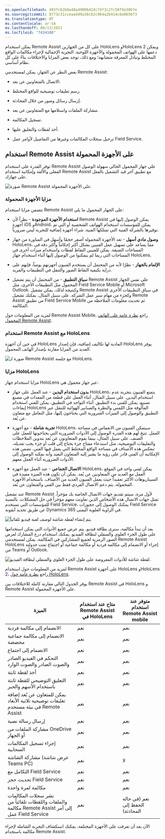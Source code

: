 ```yaml
---
ms.openlocfilehash: 493fc62b8a48a4900642dc74f3c2fc58f9a30b7e
ms.sourcegitcommit: 8773c31cceaa4d9a36c62c964a2b414c6e0656f3
ms.translationtype: HT
ms.contentlocale: ar-SA
ms.lasthandoff: 08/13/2021
ms.locfileid: "7434108"
---
```

يمكن استخدام Remote Assist على كل من الجهازين HoloLens وHoloLens 2 ويمكن دعمها على الهواتف المحمولة والأجهزة اللوحية. التجربة الإجمالية لإجراء مكالمات الواقع المختلط وتبادل المعرفة متشابهة؛ ومع ذلك، توجد بعض المزايا والاختلافات بناءً على كل نظام أساسي.

بغض النظر عن الجهاز، يمكن لمستخدمي Remote Assist:

-   الاتصال بالمتعاونين عن بعد.

-   رسم تعليقات توضيحية للواقع المختلط.

-   إرسال رسائل وصور من خلال المحادثة.

-   مشاركة الملفات واستلامها مع المتعاونين عن بعد.

-   تسجيل المكالمة.

-   أخذ لقطات والتعليق عليها.

-   ترحيل سجلات المكالمات وغيرها من التفاصيل لأوامر عمل Field Service.


## <a name="use-remote-assist-on-mobile-devices"></a>استخدام Remote Assist على الأجهزة المحمولة

توفر القدرة على استخدام Remote Assist علي جهاز المحمول الحالي سهولة الوصول الفعلي والألفة وإمكانية استخدام Remote Assist مع تطبيق آخر قيد التشغيل بالفعل على جهازك.

![صورة Remote Assist على الأجهزة المحمولة.](../media/unit-3-1.png)

### <a name="mobile-advantages"></a>مزايا الأجهزة المحمولة

تتضمن مزايا استخدام Remote Assist على الجهاز المحمول ما يلي:

-   **استخدام الأجهزة الموجودة** - نظراً لأن Remote Assist يمكن الوصول إليها في أجهزة iOS وAndroid، يمكن للمؤسسات استخدام الهواتف الشخصية أو التي تم توفيرها بالشركة الفنية التي تمتلكها الفنية. شراء أجهزة إضافية للتجربة ليس ضرورياً.

-   **وصول مادي أسهل** - تعد الأجهزة المحمولة أصغر حجمًا وأسهل في المناورة من جهاز HoloLens، مما يساعد على تسهيل عمل الفنيين بشكل أكثر إحكاماً وأكثر دقة في المساحات الضيقة.
    يمكن للفنيين التقاط لقطات واستخدام ميزات أخرى في المساحات التي ربما لم يتمكنوا من الوصول إليها أثناء استخدام جهاز HoloLens.

-   **الإلمام بالجهاز** - نظرًا لأنه من المحتمل أن يستخدم الفنيون أجهزتهم يومياً، فإنهم على دراية بكيفية التقاط الصور والتنقل في التطبيقات والمزيد.

-   **سياق التطبيق** - من المحتمل أن يتم تشغيل Remote Assist على نفس الجهاز المحمول مثل التطبيقات الأخرى، مثل Field Service Mobile أو Microsoft Outlook. وكنتيجة لذلك، يمكن تشغيل Remote Assist في سياق التطبيقات الأخرى وكجزء من مهام سير عمل الشركة. على سبيل المثال، يمكنك تشغيل Remote Assist من تطبيق Field Service Mobile ثم تحديث معلومات الملاحظة من المكالمة.

لمزيد من المعلومات حول Remote Assist Mobile، راجع [نظرة عامة على الهاتف المحمول Remote Assist](/dynamics365/mixed-reality/remote-assist/mobile-app/remote-assist-mobile-overview).

### <a name="use-remote-assist-with-hololens"></a>استخدام Remote Assist مع HoloLens

في حين أن أجهزة HoloLens المادية لها تكاليف إضافية، فإن إصدار HoloLens يوفر العديد من المزايا مقارنة بإصدار الهاتف المحمول.

![صورة لـ Remote Assist مع جلسة HoloLens.](../media/unit-3-2.jpg)

### <a name="hololens-advantages"></a>مزايا HoloLens

مزايا استخدام جهاز HoloLens عبر جهاز محمول هي:

-   **بدون استخدام اليدين** - عند العمل على جهاز HoloLens، يتمتع الفنيون بتجربة عدم استخدام اليدين. على سبيل المثال، أثناء العمل على قطعة من المعدات في مصنع تصنيع، يمكن للفني بدء التطبيق. أثناء التواجد في التطبيق، يمكن للفني استخدام إيماءات HoloLens المألوفة مثل اللمس والنظرة والصنابير الهوائية للتنقل عبر التطبيق والوصول إلى الميزات الضرورية التي يحتاجون إليها، مثل التعامل مع متعاون عن بُعد.

-   **تجربة شاملة** - مع أجهزة HoloLens، سيتمكن الفنيون من الانغماس في مساحة العمل. تتيح لهم هذه القدرة الوصول إلى الأدوات الضرورية التي يحتاجونها للعمل على الصنف. على سبيل المثال، بينما يقوم المتعاونون عن بُعد بتدوين الملاحظات والتعليقات التوضيحية، مثل استدعاء مفتاح جزء يحتاج إلى قلب أو جزء يجب تعديله، تنعكس هذه الأصناف في مساحة الواقع المختلط التي يعمل فيها الفني.
    تضمن هذه الإمكانية أن الفني قادر على رؤية ما يشير إليه المتعاون البعيد وأنه يمكنه الوصول إلى الأدوات الضرورية أثناء العمل معهم.

-   **الاتصال الجماعي** - عند العمل مع أجهزة HoloLens، يمكن لفني واحد في الموقع العمل مع العديد من المتعاونين عن بُعد. يمكن أن تكون هذه الميزة مفيدة في السيناريوهات الأكثر تعقيداً حيث يعمل الفنيون العديد من الأصناف. باستخدام الأجهزة المحمولة، يتم دعم الاتصال الفردي فقط بين الفني والمتعاون عن بُعد.

عند تشغيل Remote Assist لأول مرة، سيتم تقديم جهات الاتصال الخاصة بك مؤخراً. تمثل جهات الاتصال هذه الأشخاص الذين تعاونت معهم مؤخراً في حل المشكلات. بالنسبة للمؤسسات التي تستخدم Field Service، يمكنك الوصول إلى حجوزات Field Service عن طريق تحديد أيقونة Dynamics 365 في الزاوية العلوية اليمنى.

![يتم إنشاء لقطة شاشة لوصف لعبة فيديو تلقائياً](../media/hololens-experience.png)

بعد أن تبدأ مكالمة، سترى بطاقة فيديو. يتم عرض جميع الأدوات التي يمكن استخدامها على طول الجزء العلوي والسفلي لبطاقة الفيديو. يمكنك استخدام درج المشارك لعرض الصور الرمزية لجميع المشاركين في المكالمة. يمكن لمستخدمي Remote Assist HoloLens إجراء أو الانضمام إلى مكالمة فردية أو مكالمة جماعية أو اجتماع تمت جدولته من Teams أو Outlook.

![لقطة شاشة للأدوات المعروضة على طول الجزء العلوي والسفلي لبطاقة الفيديو.](../media/assist-3-2.png)

لمزيد من المعلومات حول استخدام Remote Assist على أجهزة HoloLens وHoloLens 2، راجع [نظرة عامة حول HoloLens](/dynamics365/mixed-reality/remote-assist/overview-hololens).

يوفر الجدول التالي مقارنة كاملة للاختلافات بين Remote Assist في HoloLens و Remote Assist على الأجهزة المحمولة. 

| الميزة                                                                                                                     | متاح عند استخدام Remote Assist في HoloLens | متوفر عند استخدام Remote Assist mobile |
|-----------------------------------------------------------------------------------------------------------------------------|-------------------------------------------------------|--------------------------------------------------|
| الانضمام إلى مكالمة فردية                                                                                       | نعم                                                   | نعم                                              |
| الانضمام إلى مكالمة جماعية مخصصة                                                                                                   | نعم                                                   | نعم                                               |
| الانضمام إلى اجتماع                                                                                                              | نعم                                                   | نعم                                               |
| التحكم في الفيديو الصادر والصوت الصادر والصوت الوارد                                                           | نعم                                                   | نعم                                              |
| أخذ لقطة ثابتة                                                                                                       | نعم                                                   | نعم                                              |
| التعليق التوضيحي للقطة ثابتة باستخدام الأسهم والحبر                                                                         | نعم                                                    | نعم                                              |
| يمكن للمتعاون عن بُعد إضافة تعليقات توضيحية ثلاثية الأبعاد في بيئة مستخدم Remote Assist                                       | نعم                                                   | نعم                                              |
| إرسال رسالة نصية                                                                                                         | نعم                                                   | نعم                                              |
| مشاركة الملفات من OneDrive أو الجهاز                                                                                  | نعم                                                   | نعم                                              |
| إجراء تسجيل المكالمات السحابية                                                                                      | نعم                                                   | نعم                                              |
| مشاركة الشاشة (عرض شاشة Teams PC)                                                                                  | نعم                                                   | لا                                               |
| التكامل مع Field Service                                                                                    | نعم                                                   | نعم                                              |
| تحديث حجز Field Service                                                                                                | نعم                                                   | نعم                                               |
| مكالمة لمرة واحدة                                                                                                               | نعم                                                   | نعم                                               |
| نشر سجلات المكالمات والملفات واللقطات تلقائياً من مكالمة Remote Assist إلى أمر عمل Field Service | نعم                                                   | نعم (في حاله الحفظ إلى المحادثة)                        |

الآن بعد أن تعرفت على الأجهزة المختلفة، يمكنك استكشاف التجربة الشاملة لإجراء مكالمة باستخدام Remote Assist.

